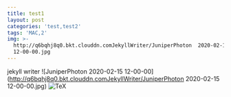 ```yaml
---
title: test1
layout: post
categories: 'test,test2'
tags: 'MAC,2'
img: >-
  http://q6bqhj8q0.bkt.clouddn.comJekyllWriter/JuniperPhoton  2020-02-15
  12-00-00.jpg
---
```

jekyll writer
![JuniperPhoton  2020-02-15 12-00-00](http://q6bqhj8q0.bkt.clouddn.comJekyllWriter/JuniperPhoton  2020-02-15 12-00-00.jpg)
![TeX](https://math.jekyllwriter.com/?q=violin)